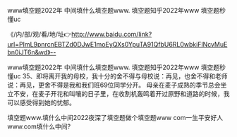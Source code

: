 www填空题2022年
中间填什么填空题www.
填空题知乎2022年www
填空题秒懂uc


《/内/部/观/看/地/址👉http://www.baidu.com/link?url=PImL9pnrcnEBTZd0DJwE1moEyQXs0YpuTA91QfbU6RL0wbkiFlNcvMuEbn0iJT6n&wd》--

www填空题2022年
中间填什么填空题www.
填空题知乎2022年www
填空题秒懂uc
	35、即将离开我的母校，我十分的舍不得与母校说：再见，也舍不得和老师说：再见，更舍不得是我和我们班69位同学分开。
母亲在麦子成熟的季节总会坐立不安，在麦子开花和叫嚷的日子里，在收割机轰鸣着开过原野和道路的时候，我可以感受得到她的忧郁。





填空题www.填什么中间2022夜深了填空题做个填空题www com一生平安好人www.com填什么中间?
